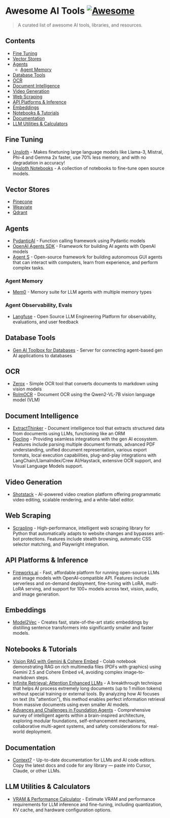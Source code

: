 # Awesome AI Tools [![Awesome](https://awesome.re/badge.svg)](https://awesome.re)

> A curated list of awesome AI tools, libraries, and resources.

## Contents

- [Fine Tuning](#fine-tuning)
- [Vector Stores](#vector-stores)
- [Agents](#agents)
  - [Agent Memory](#agent-memory)
- [Database Tools](#database-tools)
- [OCR](#ocr)
- [Document Intelligence](#document-intelligence)
- [Video Generation](#video-generation)
- [Web Scraping](#web-scraping)
- [API Platforms & Inference](#api-platforms-inference)
- [Embeddings](#embeddings)
- [Notebooks & Tutorials](#notebooks-tutorials)
- [Documentation](#documentation)
- [LLM Utilities & Calculators](#llm-utilities-calculators)

## Fine Tuning
- [Unsloth](https://docs.unsloth.ai/) - Makes finetuning large language models like Llama-3, Mistral, Phi-4 and Gemma 2x faster, use 70% less memory, and with no degradation in accuracy!
- [Unsloth Notebooks](https://docs.unsloth.ai/get-started/unsloth-notebooks) - A collection of notebooks to fine-tune open source models.


## Vector Stores
- [Pinecone](https://www.pinecone.io/)
- [Weaviate](https://weaviate.io/)
- [Qdrant](https://qdrant.tech/)

## Agents
- [PydanticAI](https://github.com/piercefreeman/pydantic-ai) - Function calling framework using Pydantic models
- [OpenAI Agents SDK](https://platform.openai.com/docs/agents/overview) - Framework for building AI agents with OpenAI models
- [Agent S](https://github.com/simular-ai/Agent-S) - Open-source framework for building autonomous GUI agents that can interact with computers, learn from experience, and perform complex tasks.


### Agent Memory
- [Mem0](https://github.com/Paige-AI/mem0) - Memory suite for LLM agents with multiple memory types


### Agent Observability, Evals
- [Langfuse](https://langfuse.com/) - Open Source LLM Engineering Platform for observability, evaluations, and user feedback

## Database Tools
- [Gen AI Toolbox for Databases](https://github.com/GoogleCloudPlatform/gen-ai-toolbox-for-databases) - Server for connecting agent-based gen AI applications to databases

## OCR
- [Zerox](https://docs.getomni.ai/zerox) - Simple OCR tool that converts documents to markdown using vision models
- [RolmOCR](https://huggingface.co/reducto/RolmOCR) - Document OCR using the Qwen2-VL-7B vision language model (VLM)

## Document Intelligence
- [ExtractThinker](https://github.com/Dicklesworthstone/extractthinker) - Document intelligence tool that extracts structured data from documents using LLMs, functioning like an ORM
- [Docling](https://github.com/docling) - Providing seamless integrations with the gen AI ecosystem. Features include parsing multiple document formats, advanced PDF understanding, unified document representation, various export formats, local execution capabilities, plug-and-play integrations with LangChain/LlamaIndex/Crew AI/Haystack, extensive OCR support, and Visual Language Models support.

## Video Generation
- [Shotstack](https://shotstack.io/) - AI-powered video creation platform offering programmatic video editing, scalable rendering, and a white-label editor.

## Web Scraping
- [Scrapling](https://github.com/scrapling/scrapling) - High-performance, intelligent web scraping library for Python that automatically adapts to website changes and bypasses anti-bot protections. Features include stealth browsing, automatic CSS selector matching, and Playwright integration.

## API Platforms & Inference
- [Fireworks.ai](https://fireworks.ai/) - Fast, affordable platform for running open-source LLMs and image models with OpenAI-compatible API. Features include serverless and on-demand deployment, fine-tuning with LoRA, multi-LoRA serving, and support for 100+ models across text, vision, audio, and image generation.

## Embeddings
- [Model2Vec](https://github.com/minishlab/model2vec) - Creates fast, state-of-the-art static embeddings by distilling sentence transformers into significantly smaller and faster models.

## Notebooks & Tutorials
- [Vision RAG with Gemini & Cohere Embed](https://colab.research.google.com/drive/1RdkYOTpx41WNLCA8BJoh3egQRMX8fpJZ?usp=sharing) - Colab notebook demonstrating RAG on rich multimedia files (PDFs with graphics) using Gemini 2.5 and Cohere Embed v4, avoiding complex image-to-markdown steps.
- [Infinite Retrieval: Attention Enhanced LLMs](https://arxiv.org/pdf/2502.12962) - A breakthrough technique that helps AI process extremely long documents (up to 1 million tokens) without special training or external tools. By analyzing how AI focuses on text (its "attention"), this method enables perfect information retrieval from massive documents using even smaller AI models.
- [Advances and Challenges in Foundation Agents](https://arxiv.org/pdf/2504.01990) - Comprehensive survey of intelligent agents within a brain-inspired architecture, exploring modular foundations, self-enhancement mechanisms, collaborative multi-agent systems, and safety considerations for real-world deployment.

## Documentation
- [Context7](https://context7.com/) - Up-to-date documentation for LLMs and AI code editors. Copy the latest docs and code for any library — paste into Cursor, Claude, or other LLMs.

## LLM Utilities & Calculators
- [VRAM & Performance Calculator](https://apxml.com/tools/vram-calculator) - Estimate VRAM and performance requirements for LLM inference and fine-tuning, including quantization, KV cache, and hardware configuration options.